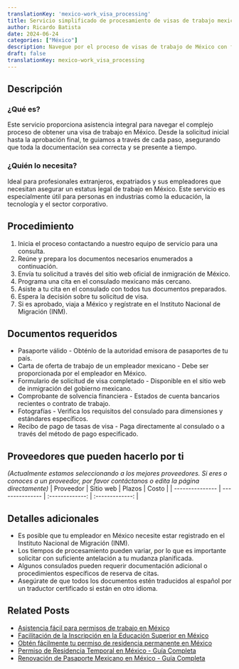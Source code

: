 ```yaml
---
translationKey: 'mexico-work_visa_processing'
title: Servicio simplificado de procesamiento de visas de trabajo mexicanas
author: Ricardo Batista
date: 2024-06-24
categories: ["México"]
description: Navegue por el proceso de visas de trabajo de México con facilidad. Perfecto para expatriados y profesionales extranjeros.
draft: false
translationKey: mexico-work_visa_processing
---
```


## Descripción
### ¿Qué es?
Este servicio proporciona asistencia integral para navegar el complejo proceso de obtener una visa de trabajo en México. Desde la solicitud inicial hasta la aprobación final, te guiamos a través de cada paso, asegurando que toda la documentación sea correcta y se presente a tiempo.

### ¿Quién lo necesita?
Ideal para profesionales extranjeros, expatriados y sus empleadores que necesitan asegurar un estatus legal de trabajo en México. Este servicio es especialmente útil para personas en industrias como la educación, la tecnología y el sector corporativo.

## Procedimiento

1. Inicia el proceso contactando a nuestro equipo de servicio para una consulta.
2. Reúne y prepara los documentos necesarios enumerados a continuación.
3. Envía tu solicitud a través del sitio web oficial de inmigración de México.
4. Programa una cita en el consulado mexicano más cercano.
5. Asiste a tu cita en el consulado con todos tus documentos preparados.
6. Espera la decisión sobre tu solicitud de visa.
7. Si es aprobado, viaja a México y regístrate en el Instituto Nacional de Migración (INM).

## Documentos requeridos

- Pasaporte válido - Obténlo de la autoridad emisora de pasaportes de tu país.
- Carta de oferta de trabajo de un empleador mexicano - Debe ser proporcionada por el empleador en México.
- Formulario de solicitud de visa completado - Disponible en el sitio web de inmigración del gobierno mexicano.
- Comprobante de solvencia financiera - Estados de cuenta bancarios recientes o contrato de trabajo.
- Fotografías - Verifica los requisitos del consulado para dimensiones y estándares específicos.
- Recibo de pago de tasas de visa - Paga directamente al consulado o a través del método de pago especificado.

## Proveedores que pueden hacerlo por ti
_(Actualmente estamos seleccionando a los mejores proveedores. Si eres o conoces a un proveedor, por favor contáctanos o edita la página directamente)_
| Proveedor      |     Sitio web    |     Plazos       |      Costo      |
| --------------- | --------------- |  :-------------: | :-------------: |

## Detalles adicionales

- Es posible que tu empleador en México necesite estar registrado en el Instituto Nacional de Migración (INM).
- Los tiempos de procesamiento pueden variar, por lo que es importante solicitar con suficiente antelación a tu mudanza planificada.
- Algunos consulados pueden requerir documentación adicional o procedimientos específicos de reserva de citas.
- Asegúrate de que todos los documentos estén traducidos al español por un traductor certificado si están en otro idioma.
## Related Posts

- [Asistencia fácil para permisos de trabajo en México](https://tramitit.com/spanish/guides/mexico/permiso_de_trabajo/)
- [Facilitación de la Inscripción en la Educación Superior en México](https://tramitit.com/spanish/guides/mexico/inscripción_a_educación_superior/)
- [Obtén fácilmente tu permiso de residencia permanente en México](https://tramitit.com/spanish/guides/mexico/permiso_de_residencia_permanente/)
- [Permiso de Residencia Temporal en México - Guía Completa](https://tramitit.com/spanish/guides/mexico/permiso_de_residencia_temporal/)
- [Renovación de Pasaporte Mexicano en México - Guía Completa](https://tramitit.com/spanish/guides/mexico/pasaporte_mexicano/)